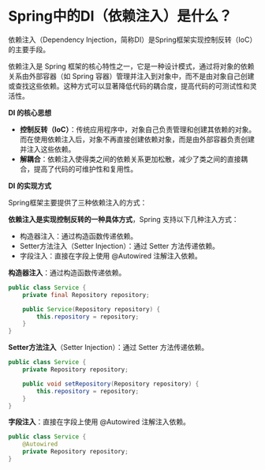 # Spring中的DI（依赖注入）是什么？

依赖注入（Dependency Injection，简称DI）是Spring框架实现控制反转（IoC）的主要手段。

依赖注入是 Spring 框架的核心特性之一，它是一种设计模式，通过将对象的依赖关系由外部容器（如 Spring 容器）管理并注入到对象中，而不是由对象自己创建或查找这些依赖。这种方式可以显著降低代码的耦合度，提高代码的可测试性和灵活性。

**DI 的核心思想**

-   **控制反转（IoC）**：传统应用程序中，对象自己负责管理和创建其依赖的对象。而在使用依赖注入后，对象不再直接创建依赖对象，而是由外部容器负责创建并注入这些依赖。
-   **解耦合**：依赖注入使得类之间的依赖关系更加松散，减少了类之间的直接耦合，提高了代码的可维护性和复用性。

**DI 的实现方式**

Spring框架主要提供了三种依赖注入的方式：

**依赖注入是实现控制反转的一种具体方式**，Spring 支持以下几种注入方式：

-   构造器注入：通过构造函数传递依赖。
-   Setter方法注入（Setter Injection）：通过 Setter 方法传递依赖。
-   字段注入：直接在字段上使用 @Autowired 注解注入依赖。

**构造器注入**：通过构造函数传递依赖。

```java
public class Service {
    private final Repository repository;

    public Service(Repository repository) {
        this.repository = repository;
    }
}
```

**Setter方法注入**（Setter Injection）：通过 Setter 方法传递依赖。

```java
public class Service {
    private Repository repository;

    public void setRepository(Repository repository) {
        this.repository = repository;
    }
}
```

**字段注入**：直接在字段上使用 @Autowired 注解注入依赖。

```java
public class Service {
    @Autowired
    private Repository repository;
}
```

